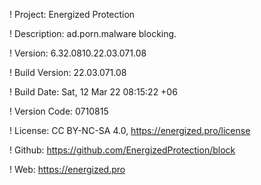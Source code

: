 ! Project: Energized Protection

! Description: ad.porn.malware blocking.

! Version: 6.32.0810.22.03.071.08

! Build Version: 22.03.071.08

! Build Date: Sat, 12 Mar 22 08:15:22 +06

! Version Code: 0710815

! License: CC BY-NC-SA 4.0, https://energized.pro/license

! Github: https://github.com/EnergizedProtection/block

! Web: https://energized.pro
